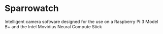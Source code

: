 # Sparrowatch
Intelligent camera software designed for the use on a Raspberry Pi 3 Model B+ and the Intel Movidius Neural Compute Stick

